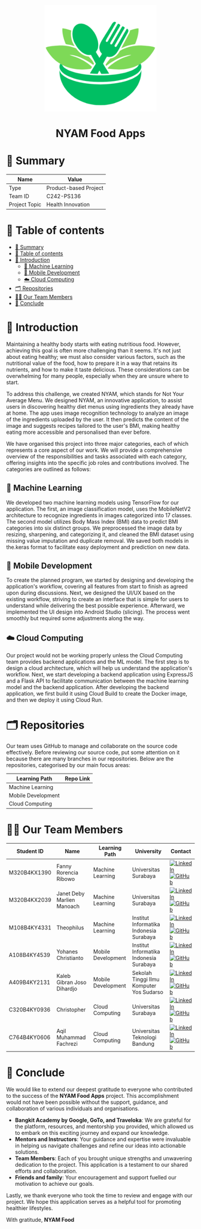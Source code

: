 <div align="center">
  <img src="img/NYAM-logo.png" alt="NYAM App Icon" width="300" />
  <h1>NYAM Food Apps</h1>
</div>

# 📌 Summary
| Name          | Value                 |
| ------------- | --------------------- |
| Type          | Product-based Project |
| Team ID       | C242-PS136            |
| Project Topic | Health Innovation     |

# 📖 Table of contents
- [📌 Summary](#-summary)
- [📖 Table of contents](#-table-of-contents)
- [📝 Introduction](#-introduction)
  - [🤖 Machine Learning](#-machine-learning)
  - [📱 Mobile Development](#-mobile-development)
  - [☁️ Cloud Computing](#️-cloud-computing)
- [🗂️ Repositories](#️-repositories)
- [👨‍💻 Our Team Members](#-our-team-members)
- [🙏 Conclude](#-conclude)

# 📝 Introduction
Maintaining a healthy body starts with eating nutritious food. However, achieving this goal is often more challenging than it seems. It's not just about eating healthy; we must also consider various factors, such as the nutritional value of the food, how to prepare it in a way that retains its nutrients, and how to make it taste delicious. These considerations can be overwhelming for many people, especially when they are unsure where to start.

To address this challenge, we created NYAM, which stands for Not Your Average Menu. We designed NYAM, an innovative application, to assist users in discovering healthy diet menus using ingredients they already have at home. The app uses image recognition technology to analyze an image of the ingredients uploaded by the user. It then predicts the content of the image and suggests recipes tailored to the user's BMI, making healthy eating more accessible and personalised than ever before.


We have organised this project into three major categories, each of which represents a core aspect of our work. We will provide a comprehensive overview of the responsibilities and tasks associated with each category, offering insights into the specific job roles and contributions involved. The categories are outlined as follows:

## 🤖 Machine Learning

We developed two machine learning models using TensorFlow for our application. The first, an image classification model, uses the MobileNetV2 architecture to recognize ingredients in images categorized into 17 classes.  The second model utilizes Body Mass Index (BMI) data to predict BMI categories into six distinct groups. We preprocessed the image data by resizing, sharpening, and categorizing it, and cleaned the BMI dataset using missing value imputation and duplicate removal. We saved both models in the.keras format to facilitate easy deployment and prediction on new data.

## 📱 Mobile Development

To create the planned program, we started by designing and developing the application's workflow, covering all features from start to finish as agreed upon during discussions. Next, we designed the UI/UX based on the existing workflow, striving to create an interface that is simple for users to understand while delivering the best possible experience. Afterward, we implemented the UI design into Android Studio (slicing). The process went smoothly but required some adjustments along the way.

## ☁️ Cloud Computing

Our project would not be working properly unless the Cloud Computing team provides backend applications and the ML model. The first step is to design a cloud architecture, which will help us understand the application's workflow. Next, we start developing a backend application using ExpressJS and a Flask API to facilitate communication between the machine learning model and the backend application. After developing the backend application, we first build it using Cloud Build to create the Docker image, and then we deploy it using Cloud Run.

# 🗂️ Repositories

Our team uses GitHub to manage and collaborate on the source code effectively. Before reviewing our source code, put some attention on it because there are many branches in our repositories. Below are the repositories, categorised by our main focus areas:

| Learning Path      | Repo Link |
| ------------------ | --------- |
| Machine Learning   | []()      |
| Mobile Development | []()      |
| Cloud Computing    | []()      |

# 👨‍💻 Our Team Members

| Student ID   | Name                       | Learning Path      | University                               | Contact                                                                                                                                                                                                                                                                                                                |
| ------------ | -------------------------- | ------------------ | ---------------------------------------- | ---------------------------------------------------------------------------------------------------------------------------------------------------------------------------------------------------------------------------------------------------------------------------------------------------------------------- |
| M320B4KX1390 | Fanny Rorencia Ribowo      | Machine Learning   | Universitas Surabaya                     | [![LinkedIn](https://img.shields.io/badge/LinkedIn-%230077B5.svg?style=flat-square&logo=linkedin&logoColor=white)](https://www.linkedin.com/in/fanny-rorencia-ribowo-27390b228/) [![GitHub](https://img.shields.io/badge/GitHub-100000?style=flat-square&logo=github&logoColor=white)](https://github.com/fannyyrr29/) |
| M320B4KX2039 | Janet Deby Marlien Manoach | Machine Learning   | Universitas Surabaya                     | [![LinkedIn](https://img.shields.io/badge/LinkedIn-%230077B5.svg?style=flat-square&logo=linkedin&logoColor=white)](https://www.linkedin.com/in/deby-manoach/) [![GitHub](https://img.shields.io/badge/GitHub-100000?style=flat-square&logo=github&logoColor=white)](https://github.com/byMann/)                        |
| M108B4KY4331 | Theophilus                 | Machine Learning   | Institut Informatika Indonesia Surabaya  | [![LinkedIn](https://img.shields.io/badge/LinkedIn-%230077B5.svg?style=flat-square&logo=linkedin&logoColor=white)](https://www.linkedin.com/in/theophilus-a3567a331/) [![GitHub](https://img.shields.io/badge/GitHub-100000?style=flat-square&logo=github&logoColor=white)](https://github.com/KawaiSeigiDesu/)        |
| A108B4KY4539 | Yohanes Christianto        | Mobile Development | Institut Informatika Indonesia Surabaya  | [![LinkedIn](https://img.shields.io/badge/LinkedIn-%230077B5.svg?style=flat-square&logo=linkedin&logoColor=white)](https://www.linkedin.com/in/yohanes-christianto-965868308/) [![GitHub](https://img.shields.io/badge/GitHub-100000?style=flat-square&logo=github&logoColor=white)](https://github.com/yoc19/)        |
| A409B4KY2131 | Kaleb Gibran Joso Dihardjo | Mobile Development | Sekolah Tinggi Ilmu Komputer Yos Sudarso | [![LinkedIn](https://img.shields.io/badge/LinkedIn-%230077B5.svg?style=flat-square&logo=linkedin&logoColor=white)](https://www.linkedin.com/in/kaleb-gibran-506863308/) [![GitHub](https://img.shields.io/badge/GitHub-100000?style=flat-square&logo=github&logoColor=white)](https://github.com/KalebGibran/)         |
| C320B4KY0936 | Christopher                | Cloud Computing    | Universitas Surabaya                     | [![LinkedIn](https://img.shields.io/badge/LinkedIn-%230077B5.svg?style=flat-square&logo=linkedin&logoColor=white)](https://www.linkedin.com/in/chrispengalilla/) [![GitHub](https://img.shields.io/badge/GitHub-100000?style=flat-square&logo=github&logoColor=white)](https://github.com/zeroX397)                    |
| C764B4KY0606 | Aqil Muhammad Fachrezi     | Cloud Computing    | Universitas Teknologi Bandung            | [![LinkedIn](https://img.shields.io/badge/LinkedIn-%230077B5.svg?style=flat-square&logo=linkedin&logoColor=white)](https://www.linkedin.com/in/aqil-muhammad-fachrezi-5852892a7/) [![GitHub](https://img.shields.io/badge/GitHub-100000?style=flat-square&logo=github&logoColor=white)](https://github.com/mofach/)    |

# 🙏 Conclude

We would like to extend our deepest gratitude to everyone who contributed to the success of the **NYAM Food Apps** project. This accomplishment would not have been possible without the support, guidance, and collaboration of various individuals and organisations.

- **Bangkit Academy by Google, GoTo, and Traveloka**: We are grateful for the platform, resources, and mentorship you provided, which allowed us to embark on this exciting journey and expand our knowledge.
- **Mentors and Instructors**: Your guidance and expertise were invaluable in helping us navigate challenges and refine our ideas into actionable solutions.
- **Team Members**: Each of you brought unique strengths and unwavering dedication to the project. This application is a testament to our shared efforts and collaboration.
- **Friends and family**: Your encouragement and support fuelled our motivation to achieve our goals.
 
Lastly, we thank everyone who took the time to review and engage with our project. We hope this application serves as a helpful tool for promoting healthier lifestyles.

With gratitude,
**NYAM Food**